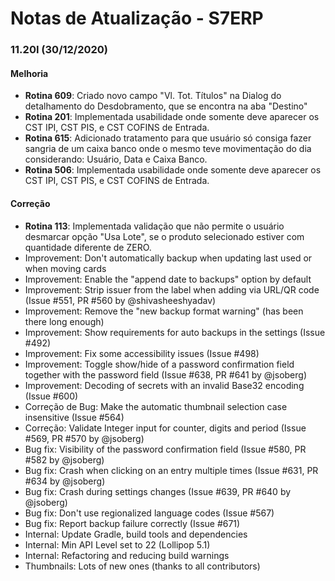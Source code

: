 # Notas de Atualização - S7ERP

### 11.20I (30/12/2020)

#### Melhoria

 * **Rotina 609**: Criado novo campo "Vl. Tot. Títulos" na Dialog do detalhamento do Desdobramento, que se encontra na aba "Destino" 
 * **Rotina 201**: Implementada usabilidade onde somente deve aparecer os CST IPI, CST PIS, e CST COFINS de Entrada.
 * **Rotina 615**: Adicionado tratamento para que usuário só consiga fazer sangria de um caixa banco onde o mesmo teve movimentação do dia considerando: Usuário, Data e Caixa Banco.
  * **Rotina 506**: Implementada usabilidade onde somente deve aparecer os CST IPI, CST PIS, e CST COFINS de Entrada.

 #### Correção
 
 * **Rotina 113**: Implementada validação que não permite o usuário desmarcar opção "Usa Lote", se o produto selecionado estiver com quantidade diferente de ZERO.
 * Improvement: Don't automatically backup when updating last used or when moving cards
 * Improvement: Enable the "append date to backups" option by default
 * Improvement: Strip issuer from the label when adding via URL/QR code (Issue #551, PR #560 by @shivasheeshyadav)
 * Improvement: Remove the "new backup format warning" (has been there long enough)
 * Improvement: Show requirements for auto backups in the settings (Issue #492)
 * Improvement: Fix some accessibility issues (Issue #498)
 * Improvement: Toggle show/hide of a password confirmation field together with the password field (Issue #638, PR #641 by @jsoberg)
 * Improvement: Decoding of secrets with an invalid Base32 encoding (Issue #600)
 * Correção de Bug: Make the automatic thumbnail selection case insensitive (Issue #564)
 * Correção: Validate Integer input for counter, digits and period (Issue #569, PR #570 by @jsoberg)
 * Bug fix: Visibility of the password confirmation field (Issue #580, PR #582 by @jsoberg)
 * Bug fix: Crash when clicking on an entry multiple times (Issue #631, PR #634 by @jsoberg)
 * Bug fix: Crash during settings changes (Issue #639, PR #640 by @jsoberg)
 * Bug fix: Don't use regionalized language codes (Issue #567)
 * Bug fix: Report backup failure correctly (Issue #671)
 * Internal: Update Gradle, build tools and dependencies
 * Internal: Min API Level set to 22 (Lollipop	5.1)
 * Internal: Refactoring and reducing build warnings
 * Thumbnails: Lots of new ones (thanks to all contributors)

